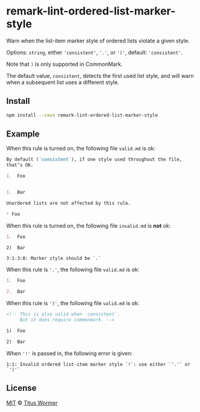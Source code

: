 <!--This file is generated-->

# remark-lint-ordered-list-marker-style

Warn when the list-item marker style of ordered lists violate a given
style.

Options: `string`, either `'consistent'`, `'.'`, or `')'`,
default: `'consistent'`.

Note that `)` is only supported in CommonMark.

The default value, `consistent`, detects the first used list
style, and will warn when a subsequent list uses a different
style.

## Install

```sh
npm install --save remark-lint-ordered-list-marker-style
```

## Example

When this rule is turned on, the following file
`valid.md` is ok:

```markdown
By default (`consistent`), if one style used throughout the file,
that’s OK.

1.  Foo


1.  Bar

Unordered lists are not affected by this rule.

* Foo
```

When this rule is turned on, the following file
`invalid.md` is **not** ok:

```markdown
1.  Foo

2)  Bar
```

```text
3:1-3:8: Marker style should be `.`
```

When this rule is `'.'`, the following file
`valid.md` is ok:

```markdown
1.  Foo

2.  Bar
```

When this rule is `')'`, the following file
`valid.md` is ok:

```markdown
<!-- This is also valid when `consistent`.
     But it does require commonmark. -->

1)  Foo

2)  Bar
```

When `'!'` is passed in, the following error is given:

```text
1:1: Invalid ordered list-item marker style `!`: use either `'.'` or `')'`
```

## License

[MIT](https://github.com/wooorm/remark-lint/blob/master/LICENSE) © [Titus Wormer](http://wooorm.com)
